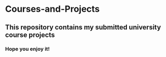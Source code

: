 # Courses-and-Projects
## This repository contains my submitted university course projects
### Hope you enjoy it!

